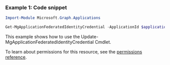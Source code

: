 ### Example 1: Code snippet

```powershellImport-Module Microsoft.Graph.Applications

Get-MgApplicationFederatedIdentityCredential -ApplicationId $applicationId -FederatedIdentityCredentialId $federatedIdentityCredentialId
```
This example shows how to use the Update-MgApplicationFederatedIdentityCredential Cmdlet.
To learn about permissions for this resource, see the [permissions reference](/graph/permissions-reference).

